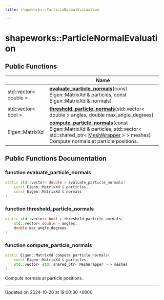 ```yaml
---
title: shapeworks::ParticleNormalEvaluation

---
```


# shapeworks::ParticleNormalEvaluation





## Public Functions

|                | Name           |
| -------------- | -------------- |
| std::vector< double > | **[evaluate_particle_normals](../Classes/classshapeworks_1_1ParticleNormalEvaluation.md#function-evaluate-particle-normals)**(const Eigen::MatrixXd & particles, const Eigen::MatrixXd & normals) |
| std::vector< bool > | **[threshold_particle_normals](../Classes/classshapeworks_1_1ParticleNormalEvaluation.md#function-threshold-particle-normals)**(std::vector< double > angles, double max_angle_degrees) |
| Eigen::MatrixXd | **[compute_particle_normals](../Classes/classshapeworks_1_1ParticleNormalEvaluation.md#function-compute-particle-normals)**(const Eigen::MatrixXd & particles, std::vector< std::shared_ptr< [MeshWrapper](../Classes/classshapeworks_1_1MeshWrapper.md) > > meshes)<br>Compute normals at particle positions.  |

## Public Functions Documentation

### function evaluate_particle_normals

```cpp
static std::vector< double > evaluate_particle_normals(
    const Eigen::MatrixXd & particles,
    const Eigen::MatrixXd & normals
)
```


### function threshold_particle_normals

```cpp
static std::vector< bool > threshold_particle_normals(
    std::vector< double > angles,
    double max_angle_degrees
)
```


### function compute_particle_normals

```cpp
static Eigen::MatrixXd compute_particle_normals(
    const Eigen::MatrixXd & particles,
    std::vector< std::shared_ptr< MeshWrapper > > meshes
)
```

Compute normals at particle positions. 

-------------------------------

Updated on 2024-10-26 at 19:00:30 +0000